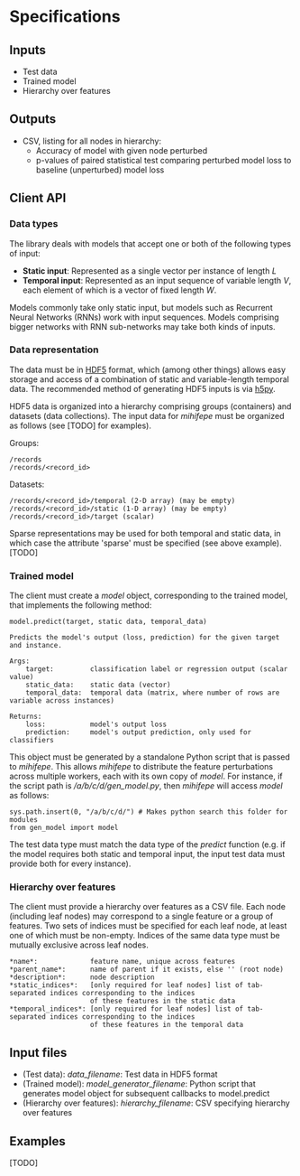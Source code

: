 Specifications
==============

Inputs
------
- Test data
- Trained model
- Hierarchy over features

Outputs
-------
- CSV, listing for all nodes in hierarchy:
    - Accuracy of model with given node perturbed
    - p-values of paired statistical test comparing perturbed model loss to baseline (unperturbed) model loss

Client API
----------

### Data types
The library deals with models that accept one or both of the following types of input:
- **Static input**: Represented as a single vector per instance of length *L*
- **Temporal input**: Represented as an input sequence of variable length *V*, each element of which is a vector of fixed length *W*.

Models commonly take only static input, but models such as Recurrent Neural Networks (RNNs) work with input sequences. Models comprising bigger networks with RNN sub-networks may take both kinds of inputs.

### Data representation
The data must be in [HDF5](https://support.hdfgroup.org/HDF5/) format, which (among other things) allows easy storage and access of a combination of static and variable-length temporal data. The recommended method of generating HDF5 inputs is via [h5py](http://docs.h5py.org/en/latest/index.html).

HDF5 data is organized into a hierarchy comprising groups (containers) and datasets (data collections).
The input data for *mihifepe* must be organized as follows (see [TODO] for examples).

Groups:

    /records
    /records/<record_id>

Datasets:

    /records/<record_id>/temporal (2-D array) (may be empty)
    /records/<record_id>/static (1-D array) (may be empty)
    /records/<record_id>/target (scalar)

Sparse representations may be used for both temporal and static data, in which case the attribute 'sparse' must be specified (see above example). [TODO]

### Trained model
The client must create a *model* object, corresponding to the trained model, that implements the following method:

    model.predict(target, static data, temporal_data)
    
    Predicts the model's output (loss, prediction) for the given target and instance.
    
    Args:
        target:         classification label or regression output (scalar value)
        static_data:    static data (vector)
        temporal_data:  temporal data (matrix, where number of rows are variable across instances)
    
    Returns:
        loss:           model's output loss
        prediction:     model's output prediction, only used for classifiers

This object must be generated by a standalone Python script that is passed to *mihifepe*. This allows *mihifepe* to distribute the feature perturbations across multiple workers, each with its own copy of *model*. For instance, if the script path is */a/b/c/d/gen_model.py*, then *mihifepe* will access *model* as follows:

    sys.path.insert(0, "/a/b/c/d/") # Makes python search this folder for modules
    from gen_model import model

The test data type must match the data type of the *predict* function (e.g. if the model requires both static and temporal input, the input test data must provide both for every instance).

### Hierarchy over features
The client must provide a hierarchy over features as a CSV file. Each node (including leaf nodes) may correspond to a single feature or a group of features. Two sets of indices must be specified for each leaf node, at least one of which must be non-empty. Indices of the same data type must be mutually exclusive across leaf nodes.

    *name*:             feature name, unique across features
    *parent_name*:      name of parent if it exists, else '' (root node)
    *description*:      node description
    *static_indices*:   [only required for leaf nodes] list of tab-separated indices corresponding to the indices
                        of these features in the static data
    *temporal_indices*: [only required for leaf nodes] list of tab-separated indices corresponding to the indices
                        of these features in the temporal data

Input files
-----

- (Test data): *data_filename*: Test data in HDF5 format
- (Trained model): *model_generator_filename*: Python script that generates model object for subsequent callbacks to model.predict
- (Hierarchy over features): *hierarchy_filename*: CSV specifying hierarchy over features

Examples
--------
[TODO]
